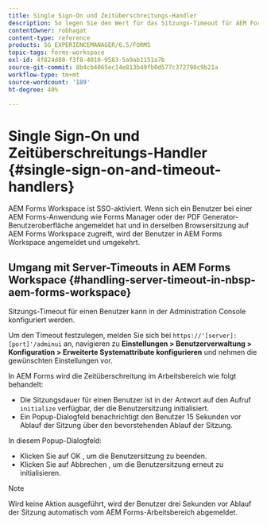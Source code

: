 ```yaml
---
title: Single Sign-On und Zeitüberschreitungs-Handler
description: So legen Sie den Wert für das Sitzungs-Timeout für AEM Forms Workspace fest.
contentOwner: robhagat
content-type: reference
products: SG_EXPERIENCEMANAGER/6.5/FORMS
topic-tags: forms-workspace
exl-id: 4f824d80-f3f8-4010-9583-5a9ab1151a7b
source-git-commit: 8b4cb4065ec14e813b49fb0d577c372790c9b21a
workflow-type: tm+mt
source-wordcount: '189'
ht-degree: 40%

---
```


# Single Sign-On und Zeitüberschreitungs-Handler {#single-sign-on-and-timeout-handlers}

AEM Forms Workspace ist SSO-aktiviert. Wenn sich ein Benutzer bei einer AEM Forms-Anwendung wie Forms Manager oder der PDF Generator-Benutzeroberfläche angemeldet hat und in derselben Browsersitzung auf AEM Forms Workspace zugreift, wird der Benutzer in AEM Forms Workspace angemeldet und umgekehrt.

## Umgang mit Server-Timeouts in AEM Forms Workspace {#handling-server-timeout-in-nbsp-aem-forms-workspace}

Sitzungs-Timeout für einen Benutzer kann in der Administration Console konfiguriert werden.

Um den Timeout festzulegen, melden Sie sich bei `https://'[server]:[port]'/adminui` an, navigieren zu **Einstellungen > Benutzerverwaltung > Konfiguration > Erweiterte Systemattribute konfigurieren** und nehmen die gewünschten Einstellungen vor.

In AEM Forms wird die Zeitüberschreitung im Arbeitsbereich wie folgt behandelt:

* Die Sitzungsdauer für einen Benutzer ist in der Antwort auf den Aufruf `initialize` verfügbar, der die Benutzersitzung initialisiert.
* Ein Popup-Dialogfeld benachrichtigt den Benutzer 15 Sekunden vor Ablauf der Sitzung über den bevorstehenden Ablauf der Sitzung.

In diesem Popup-Dialogfeld:

* Klicken Sie auf OK , um die Benutzersitzung zu beenden.
* Klicken Sie auf Abbrechen , um die Benutzersitzung erneut zu initialisieren.

>[!NOTE]
>
>Wird keine Aktion ausgeführt, wird der Benutzer drei Sekunden vor Ablauf der Sitzung automatisch vom AEM Forms-Arbeitsbereich abgemeldet.
